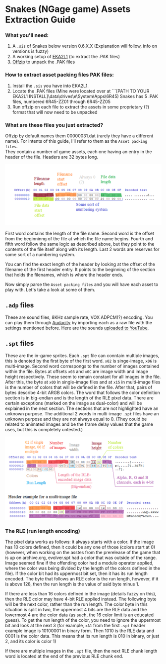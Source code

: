 # Snakes (NGage game) Assets Extraction Guide

### What you'll need:
1. A ```.sis``` of Snakes below version 0.6.X.X (Explanation will follow, info on versions is fuzzy)
2. A working setup of [EKA2L1](https://github.com/EKA2L1/EKA2L1) (to extract the .PAK files)
3. [Offzip](http://aluigi.altervista.org/search.php?src=offzip) to unpack the .PAK files

### How to extract asset packing files PAK files:
1. Install the ```.sis``` you have into EKA2L1.
2. Locate the .PAK files (Mine were located over at ```\[PATH TO YOUR EKA2L1 INSTALL\]\data\drives\e\System\Apps\6R45)
   Snakes has 5 .PAK files, numbered 6R45-ZZ01 through 6R45-ZZ05
3. Run offzip on each file to extract the assets in some proprietary (?) format that will now need to be unpacked

### What are these files you just extracted?
Offzip by default names them 00000031.dat (rarely they have a different name). For intents of this guide, I'll refer to them as the ```Asset packing files```.   
They contain a number of game assets, each one having an entry in the header of the file. Headers are 32 bytes long. 

![heres a pic of the header](imgs/asset%20packing%20header.png)

First word contains the length of the file name. Second word is the offset from the beginninng of the file at which the file name begins. Fourth and fifth word follow the same logic as described above, but they point to the contents of the file itself along with its length. Last 2 words are reserves for some sort of a numbering system.

You can find the exact length of the header by looking at the offset of the filename of the first header entry. It points to the beginning of the section that holds the filenames, which is where the header ends.

Now simply parse the ```Asset packing files``` and you will have each asset to play with. Let's take a look at some of them.

## ```.adp``` files
These are sound files, 8KHz sample rate, VOX ADPCM(?) encoding. You can play them through [Audacity](https://www.audacityteam.org/) by importing each as a raw file with the settings mentioned before. Here are the sounds [uploaded to YouTube](https://www.youtube.com/watch?v=SK5fnwmWgrs).

## ```.spt``` files
These are the in-game sprites. Each ```.spt``` file can conntain multiple images, this is denoted by the first byte of the first word. ```x02``` is singe-image, ```x06``` is multi-image. Second word correspongs to the number of images contained within the file. Bytes at offsets ```x08``` and ```x0C``` are image width and image height respectively. These seem to remain constant for all images in the file. After this, the byte at ```x0D``` in single-image files and at ```x15``` in multi-image files is the number of colors that will be defined in the file. After that, pairs of bytes describe 4-bit ARGB colors. The word that follows the color definition section is in big-endian and is the length of the RLE pixel data. There are certain exceptions (marked on the image as dual-color) and will be explained in the next section. The sections that are not highlighted have an unknown purpose. The additional 2 words in multi-image ```.spt``` files have an unknown purpose and they are not always equal to 0. (They could be related to animated images and be the frame delay values that the game uses, but this is completely untested.)

![pic of a single-image .spt file header](imgs/spt%20format.png)
![pic of a multi-image .spt file header](imgs/spt%20multi%20format.png)

### The RLE (run length encoding)

The pixel data works as follows: it always starts with a color. If the image has 10 colors defined, then it could be any one of those (colors start at 0) (however, when working on the asstes from the prerelease of the game that is up on archive.org, evolver.spt had a color that was outside of the range. Image seemed fine if the offending color had a modulo operator applied, where the color was being divided by the length of the colors defined in the file). If the color bit had its uppermost bit set, then it has its run length encoded. The byte that follows an RLE color is the run length, however, if it is above 128, then the run length is the value of said byte minus 1.

If there are less than 16 colors defined in the image (details fuzzy on this), then the RLE color may have 4-bit RLE applied instead. The following byte will be the next color, rather than the run length. The color byte in this situation is split in two, the uppermost 4 bits are the RLE data and the lowermost 4 are the color data (as such, the 16 color limit is an educated guess). To get the run length of the color, you need to ignore the uppermost bit and look at the next 3 (for example, ```xA1``` from the first ```.spt``` header example image is 10100001 in binary form. Then 1010 is the RLE data and 0001 is the color data. This means that its run length is 010 in binary, or just 2, and its color is color 1)

If there are multiple images in the ```.spt``` file, then the next RLE chunk length word is located at the end of the previous RLE chunk end.
